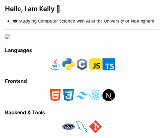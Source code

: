 ## Hello, I am Kelly 👋

- 🎓 Studying Computer Science with AI at the University of Nottingham

---

<p align="left">
  <img src="https://github-readme-stats.vercel.app/api/top-langs/?username=kellyyngu&langs_count=10&hide_border=true&theme=dark&layout=compact&bg_color=121212" width="40%">
</p>

### Languages

<p align="center">
  <img src="images/Java.png" height="40">
  <img src="images/python.png" height="40">
  <img src="images/c.png" height="40">
  <img src="images/javascript.png" height="40">
  <img src="images/typescript.png" height="40">
</p>

### Frontend

<p align="center">
  <img src="images/html.png" height="40">
  <img src="images/CSS.png" height="40">
  <img src="images/Tailwind_CSS.png" height="40">
  <img src="images/React.png" height="40">
  <img src="images/Next.js.png" height="40">
</p>

### Backend & Tools

<p align="center">
  <img src="images/PHP.png" height="40">
  <img src="images/MySQL.png" height="40">
  <img src="images/git.png" height="40">
</p>
